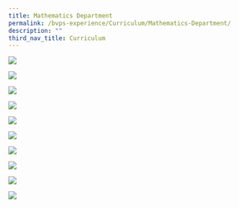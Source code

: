 ```yaml
---
title: Mathematics Department
permalink: /bvps-experience/Curriculum/Mathematics-Department/
description: ""
third_nav_title: Curriculum
---
```

![](/images/BVPS%20Experience/Curriculum/Mathematics%20Department/M1.png)

![](/images/BVPS%20Experience/Curriculum/Mathematics%20Department/M2.png)

![](/images/BVPS%20Experience/Curriculum/Mathematics%20Department/M3.png)

![](/images/BVPS%20Experience/Curriculum/Mathematics%20Department/M4.png)

![](/images/BVPS%20Experience/Curriculum/Mathematics%20Department/M5.png)

![](/images/BVPS%20Experience/Curriculum/Mathematics%20Department/M6.png)

![](/images/BVPS%20Experience/Curriculum/Mathematics%20Department/M7.png)

![](/images/BVPS%20Experience/Curriculum/Mathematics%20Department/M8.png)

![](/images/BVPS%20Experience/Curriculum/Mathematics%20Department/M9.png)

![](/images/BVPS%20Experience/Curriculum/Mathematics%20Department/M10.png)
